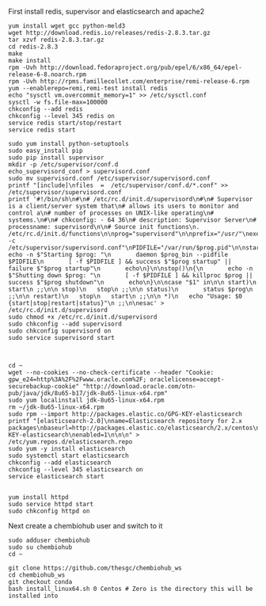 
First install redis, supervisor and elasticsearch and apache2

    yum install wget gcc python-meld3
    wget http://download.redis.io/releases/redis-2.8.3.tar.gz
    tar xzvf redis-2.8.3.tar.gz
    cd redis-2.8.3
    make
    make install
    rpm -Uvh http://download.fedoraproject.org/pub/epel/6/x86_64/epel-release-6-8.noarch.rpm
    rpm -Uvh http://rpms.famillecollet.com/enterprise/remi-release-6.rpm
    yum --enablerepo=remi,remi-test install redis
    echo "sysctl vm.overcommit_memory=1" >> /etc/sysctl.conf
    sysctl -w fs.file-max=100000
    chkconfig --add redis
    chkconfig --level 345 redis on
    service redis start/stop/restart
    service redis start

    sudo yum install python-setuptools
    sudo easy_install pip
    sudo pip install supervisor
    mkdir -p /etc/supervisor/conf.d
    echo_supervisord_conf > supervisord.conf
    sudo mv supervisord.conf /etc/supervisor/supervisord.conf
    printf "[include]\nfiles  =  /etc/supervisor/conf.d/*.conf" >> /etc/supervisor/supervisord.conf
    printf '#!/bin/sh\n#\n# /etc/rc.d/init.d/supervisord\n#\n# Supervisor is a client/server system that\n# allows its users to monitor and control a\n# number of processes on UNIX-like operating\n# systems.\n#\n# chkconfig: - 64 36\n# description: Supervisor Server\n# processname: supervisord\n\n# Source init functions\n. /etc/rc.d/init.d/functions\n\nprog="supervisord"\n\nprefix="/usr/"\nexec_prefix="${prefix}"\nprog_bin="${exec_prefix}/bin/supervisord -c /etc/supervisor/supervisord.conf"\nPIDFILE="/var/run/$prog.pid"\n\nstart()\n{\n       echo -n $"Starting $prog: "\n       daemon $prog_bin --pidfile $PIDFILE\n       [ -f $PIDFILE ] && success $"$prog startup" || failure $"$prog startup"\n       echo\n}\n\nstop()\n{\n       echo -n $"Shutting down $prog: "\n       [ -f $PIDFILE ] && killproc $prog || success $"$prog shutdown"\n       echo\n}\n\ncase "$1" in\n\n start)\n   start\n ;;\n\n stop)\n   stop\n ;;\n\n status)\n       status $prog\n ;;\n\n restart)\n   stop\n   start\n ;;\n\n *)\n   echo "Usage: $0 {start|stop|restart|status}"\n ;;\n\nesac' > /etc/rc.d/init.d/supervisord
    sudo chmod +x /etc/rc.d/init.d/supervisord
    sudo chkconfig --add supervisord
    sudo chkconfig supervisord on
    sudo service supervisord start



    cd ~
    wget --no-cookies --no-check-certificate --header "Cookie: gpw_e24=http%3A%2F%2Fwww.oracle.com%2F; oraclelicense=accept-securebackup-cookie" "http://download.oracle.com/otn-pub/java/jdk/8u65-b17/jdk-8u65-linux-x64.rpm"
    sudo yum localinstall jdk-8u65-linux-x64.rpm
    rm ~/jdk-8u65-linux-x64.rpm
    sudo rpm --import http://packages.elastic.co/GPG-KEY-elasticsearch
    printf "[elasticsearch-2.0]\nname=Elasticsearch repository for 2.x packages\nbaseurl=http://packages.elastic.co/elasticsearch/2.x/centos\ngpgcheck=1\ngpgkey=http://packages.elastic.co/GPG-KEY-elasticsearch\nenabled=1\n\n\n" > /etc/yum.repos.d/elasticsearch.repo
    sudo yum -y install elasticsearch
    sudo systemctl start elasticsearch
    chkconfig --add elasticsearch
    chkconfig --level 345 elasticsearch on
    service elasticsearch start


    yum install httpd
    sudo service httpd start
    sudo chkconfig httpd on





Next create a chembiohub user and switch to it

    sudo adduser chembiohub
    sudo su chembiohub
    cd ~

    git clone https://github.com/thesgc/chembiohub_ws
    cd chembiohub_ws
    git checkout conda
    bash install_linux64.sh 0 Centos # Zero is the directory this will be installed into
